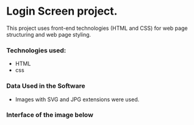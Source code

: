 # Login Screen project.  

This project uses front-end technologies (HTML and CSS) for web page structuring and web page styling.

### Technologies used:
* HTML
* css

### Data Used in the Software

* Images with SVG and JPG extensions were used.

### Interface of the image below
